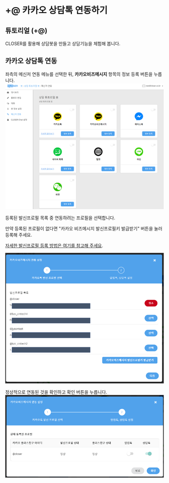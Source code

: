 # +@ 카카오 상담톡 연동하기

## 튜토리얼 \(+@\)

CLOSER를 활용해 상담봇을 만들고 상담기능을 체험해 봅니다.

## 카카오 상담톡 연동

좌측의 메신저 연동 메뉴를 선택한 뒤, **카카오비즈메시지** 항목의 정보 등록 버튼을 누릅니다.![](../../.gitbook/assets/builder_tutorial_integration.png)

등록된 발신프로필 목록 중 연동하려는 프로필을 선택합니다.

만약 등록된 프로필이 없다면 "카카오 비즈메시지 발신프로필키 발급받기" 버튼을 눌러 등록해 주세요.

[자세한 발신프로필 등록 방법은 여기를 참고해 주세요](../../builder/ce74-ce74-c624-bc1c-c2e0-d504-b85c-d544-b4f1-b85d.md).

![](../../.gitbook/assets/builder_integrate_kakaobizprofile.png)

정상적으로 연동된 것을 확인하고 확인 버튼을 누릅니다.![](../../.gitbook/assets/builder_integrate_kakaobiz_profile.png)

